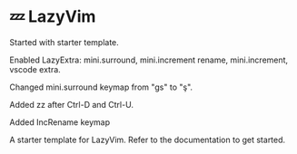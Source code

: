 # 💤 LazyVim

Started with starter template.

Enabled LazyExtra: mini.surround, mini.increment rename, mini.increment, vscode extra.

Changed mini.surround keymap from "gs" to "ş".

Added zz after Ctrl-D and Ctrl-U.

Added IncRename keymap

A starter template for LazyVim. Refer to the documentation to get started.
